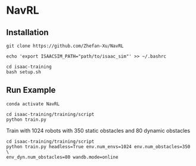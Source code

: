 # NavRL


## Installation
```
git clone https://github.com/Zhefan-Xu/NavRL

echo 'export ISAACSIM_PATH="path/to/isaac_sim"' >> ~/.bashrc

cd isaac-training
bash setup.sh
```

## Run Example

```
conda activate NavRL

cd isaac-training/training/script
python train.py
```

Train with 1024 robots with 350 static obstacles and 80 dynamic obstacles 
```
cd isaac-training/training/script
python train.py headless=True env.num_envs=1024 env.num_obstacles=350 \
env_dyn.num_obstacles=80 wandb.mode=online

```

